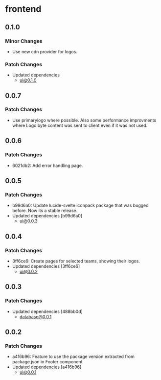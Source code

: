# frontend

## 0.1.0

### Minor Changes

- Use new cdn provider for logos.

### Patch Changes

- Updated dependencies
  - ui@0.1.0

## 0.0.7

### Patch Changes

- Use primarylogo where possible. Also some performance improvments where Logo byte content was sent to client even if it was not used.

## 0.0.6

### Patch Changes

- 6021db2: Add error handling page.

## 0.0.5

### Patch Changes

- b99d6a0: Update lucide-svelte iconpack package that was bugged before. Now its a stable release.
- Updated dependencies [b99d6a0]
  - ui@0.0.3

## 0.0.4

### Patch Changes

- 3ff6ce6: Create pages for selected teams, showing their logos.
- Updated dependencies [3ff6ce6]
  - ui@0.0.2

## 0.0.3

### Patch Changes

- Updated dependencies [488bb0d]
  - database@0.0.1

## 0.0.2

### Patch Changes

- a416b96: Feature to use the package version extracted from package.json in Footer component
- Updated dependencies [a416b96]
  - ui@0.0.1

